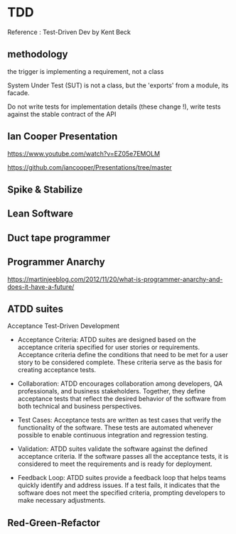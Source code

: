# TDD


Reference : Test-Driven Dev by Kent Beck

## methodology

the trigger is implementing a requirement, not a class

System Under Test (SUT) is not a class, but the 'exports' from a module, its facade.

Do not write tests for implementation details (these change !), write tests against the stable contract of the API



## Ian Cooper Presentation
https://www.youtube.com/watch?v=EZ05e7EMOLM

https://github.com/iancooper/Presentations/tree/master

## Spike & Stabilize 

## Lean Software

## Duct tape programmer

## Programmer Anarchy 
https://martinjeeblog.com/2012/11/20/what-is-programmer-anarchy-and-does-it-have-a-future/

## ATDD suites

Acceptance Test-Driven Development

- Acceptance Criteria: ATDD suites are designed based on the acceptance criteria specified for user stories or requirements. Acceptance criteria define the conditions that need to be met for a user story to be considered complete. These criteria serve as the basis for creating acceptance tests.

- Collaboration: ATDD encourages collaboration among developers, QA professionals, and business stakeholders. Together, they define acceptance tests that reflect the desired behavior of the software from both technical and business perspectives.

- Test Cases: Acceptance tests are written as test cases that verify the functionality of the software. These tests are automated whenever possible to enable continuous integration and regression testing.

- Validation: ATDD suites validate the software against the defined acceptance criteria. If the software passes all the acceptance tests, it is considered to meet the requirements and is ready for deployment.

- Feedback Loop: ATDD suites provide a feedback loop that helps teams quickly identify and address issues. If a test fails, it indicates that the software does not meet the specified criteria, prompting developers to make necessary adjustments.

## Red-Green-Refactor

